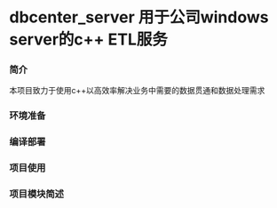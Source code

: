 # dbcenter_server 用于公司windows server的c++ ETL服务

### 简介

本项目致力于使用c++以高效率解决业务中需要的数据贯通和数据处理需求

### 环境准备

### 编译部署

### 项目使用

### 项目模块简述